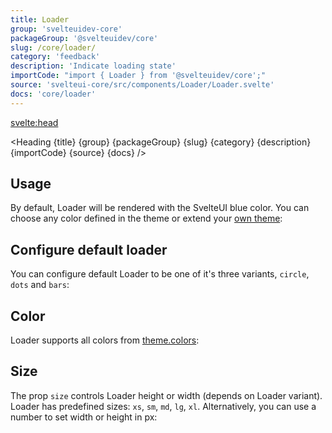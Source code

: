 ```yaml
---
title: Loader
group: 'svelteuidev-core'
packageGroup: '@svelteuidev/core'
slug: /core/loader/
category: 'feedback'
description: 'Indicate loading state'
importCode: "import { Loader } from '@svelteuidev/core';"
source: 'svelteui-core/src/components/Loader/Loader.svelte'
docs: 'core/loader'
---
```


<script lang="ts">
  import { Demo, LoaderDemos } from '@svelteuidev/demos';
	import { Heading } from "$lib/components";
  import { base } from '$app/paths';
</script>

<svelte:head>

  <title>{title} - SvelteUI</title>
</svelte:head>

<Heading {title} {group} {packageGroup} {slug} {category} {description} {importCode} {source} {docs} />

## Usage

By default, Loader will be rendered with the SvelteUI blue color. You can choose any color defined in the theme or extend your [own theme]({base}/theming/create-styles):

<Demo demo={LoaderDemos.usage} />

## Configure default loader

You can configure default Loader to be one of it's three variants, `circle`, `dots` and `bars`:

<Demo demo={LoaderDemos.variants} />

## Color

Loader supports all colors from [theme.colors]({base}/theming/default-theme):

<Demo demo={LoaderDemos.colors} />

## Size

The prop `size` controls Loader height or width (depends on Loader variant). Loader has predefined sizes: `xs`, `sm`, `md`, `lg`, `xl`. Alternatively, you can use a number to set width or height in px:

<Demo demo={LoaderDemos.size} />
